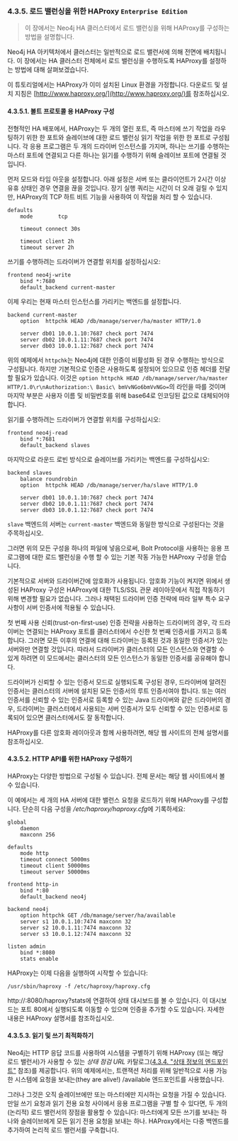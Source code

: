 ### 4.3.5. 로드 밸런싱을 위한 HAProxy `Enterprise Edition`
> 이 장에서는 Neo4j HA 클러스터에서 로드 밸런싱을 위해 HAProxy를 구성하는 방법을 설명합니다.

Neo4j HA 아키텍처에서 클러스터는 일반적으로 로드 밸런서에 의해 전면에 배치됩니다. 이 장에서는 HA 클러스터 전체에서 로드 밸런싱을 수행하도록 HAProxy를 설정하는 방법에 대해 살펴보겠습니다.

이 튜토리얼에서는 HAProxy가 이미 설치된 Linux 환경을 가정합니다. 다운로드 및 설치 지침은 [http://www.haproxy.org/](http://www.haproxy.org/)를 참조하십시오.

#### 4.3.5.1. 볼트 프로토콜 용 HAProxy 구성
전형적인 HA 배포에서, HAProxy는 두 개의 열린 포트, 즉 마스터에 쓰기 작업을 라우팅하기 위한 한 포트와 슬레이브에 대한 로드 밸런싱 읽기 작업을 위한 한 포트로 구성됩니다. 각 응용 프로그램은 두 개의 드라이버 인스턴스를 가지며, 하나는 쓰기를 수행하는 마스터 포트에 연결되고 다른 하나는 읽기를 수행하기 위해 슬레이브 포트에 연결될 것입니다.

먼저 모드와 타임 아웃을 설정합니다. 아래 설정은 서버 또는 클라이언트가 2시간 이상 유휴 상태인 경우 연결을 끊을 것입니다. 장기 실행 쿼리는 시간이 더 오래 걸릴 수 있지만, HAProxy의 TCP 하트 비트 기능을 사용하여 이 작업을 처리 할 수 있습니다.

```
defaults
    mode        tcp

    timeout connect 30s

    timeout client 2h
    timeout server 2h
```

쓰기를 수행하려는 드라이버가 연결할 위치를 설정하십시오:

```
frontend neo4j-write
    bind *:7680
    default_backend current-master
```

이제 우리는 현재 마스터 인스턴스를 가리키는 백엔드를 설정합니다.

```
backend current-master
    option  httpchk HEAD /db/manage/server/ha/master HTTP/1.0

    server db01 10.0.1.10:7687 check port 7474
    server db02 10.0.1.11:7687 check port 7474
    server db03 10.0.1.12:7687 check port 7474
```

위의 예제에서 `httpchk`는 Neo4j에 대한 인증이 비활성화 된 경우 수행하는 방식으로 구성됩니다. 하지만 기본적으로 인증은 사용하도록 설정되어 있으므로 인증 헤더를 전달할 필요가 있습니다. 이것은 `option httpchk HEAD /db/manage/server/ha/master HTTP/1.0\r\nAuthorization:\ Basic\ bmVvNGo6bmVvNGo=`의 라인을 따를 것이며 마지막 부분은 사용자 이름 및 비밀번호를 위해 base64로 인코딩된 값으로 대체되어야 합니다.

읽기를 수행하려는 드라이버가 연결할 위치를 구성하십시오:

```
frontend neo4j-read
    bind *:7681
    default_backend slaves
```

마지막으로 라운드 로빈 방식으로 슬레이브를 가리키는 백엔드를 구성하십시오:

```
backend slaves
    balance roundrobin
    option  httpchk HEAD /db/manage/server/ha/slave HTTP/1.0

    server db01 10.0.1.10:7687 check port 7474
    server db02 10.0.1.11:7687 check port 7474
    server db03 10.0.1.12:7687 check port 7474
```

`slave` 백엔드의 서버는 `current-master` 백엔드와 동일한 방식으로 구성된다는 것을 주목하십시오.

그러면 위의 모든 구성을 하나의 파일에 넣음으로써, Bolt Protocol을 사용하는 응용 프로그램에 대한 로드 밸런싱을 수행 할 수 있는 기본 작동 가능한 HAProxy 구성을 얻습니다.

기본적으로 서버와 드라이버간에 암호화가 사용됩니다. 암호화 기능이 켜지면 위에서 생성된 HAProxy 구성은 HAProxy에 대한 TLS/SSL 관문 레이아웃에서 직접 작동하기 위해 변경할 필요가 없습니다. 그러나 채택된 드라이버 인증 전략에 따라 일부 특수 요구 사항이 서버 인증서에 적용될 수 있습니다.

첫 번째 사용 신뢰(trust-on-first-use) 인증 전략을 사용하는 드라이버의 경우, 각 드라이버는 연결되는 HAProxy 포트를 클러스터에서 수신한 첫 번째 인증서를 가지고 등록합니다. 그러면 모든 이후의 연결에 대해 드라이버는 등록된 것과 동일한 인증서가 있는 서버와만 연결할 것입니다. 따라서 드라이버가 클러스터의 모든 인스턴스와 연결할 수 있게 하려면 이 모드에서는 클러스터의 모든 인스턴스가 동일한 인증서를 공유해야 합니다.

드라이버가 신뢰할 수 있는 인증서 모드로 실행되도록 구성된 경우, 드라이버에 알려진 인증서는 클러스터의 서버에 설치된 모든 인증서의 루트 인증서여야 합니다. 또는 여러 인증서를 신뢰할 수 있는 인증서로 등록할 수 있는 Java 드라이버와 같은 드라이버의 경우, 드라이버는 클러스터에서 사용되는 서버 인증서가 모두 신뢰할 수 있는 인증서로 등록되어 있으면 클러스터에서도 잘 동작합니다.

HAProxy를 다른 암호화 레이아웃과 함께 사용하려면, 해당 웹 사이트의 전체 설명서를 참조하십시오.

#### 4.3.5.2. HTTP API를 위한 HAProxy 구성하기
HAProxy는 다양한 방법으로 구성될 수 있습니다. 전체 문서는 해당 웹 사이트에서 볼 수 있습니다.

이 예에서는 세 개의 HA 서버에 대한 밸런스 요청을 로드하기 위해 HAProxy를 구성합니다. 단순히 다음 구성을 */etc/haproxy/haproxy.cfg*에 기록하세요:

```
global
    daemon
    maxconn 256

defaults
    mode http
    timeout connect 5000ms
    timeout client 50000ms
    timeout server 50000ms

frontend http-in
    bind *:80
    default_backend neo4j

backend neo4j
    option httpchk GET /db/manage/server/ha/available
    server s1 10.0.1.10:7474 maxconn 32
    server s2 10.0.1.11:7474 maxconn 32
    server s3 10.0.1.12:7474 maxconn 32

listen admin
    bind *:8080
    stats enable
```

HAProxy는 이제 다음을 실행하여 시작할 수 있습니다:

```
/usr/sbin/haproxy -f /etc/haproxy/haproxy.cfg
```

http://<ha-proxy-ip>:8080/haproxy?stats에 연결하여 상태 대시보드를 볼 수 있습니다. 이 대시보드는 포트 80에서 실행되도록 이동할 수 있으며 인증을 추가할 수도 있습니다. 자세한 내용은 HAProxy 설명서를 참조하십시오.

#### 4.3.5.3. 읽기 및 쓰기 최적화하기
Neo4j는 HTTP 응답 코드를 사용하여 시스템을 구별하기 위해 HAProxy (또는 해당 로드 밸런서)가 사용할 수 있는 *상태 점검 URL* 카탈로그([4.3.4. "상태 정보의 엔드포인트"](./endpoints-for-status-information.md) 참조)를 제공합니다. 위의 예제에서는, 트랜잭션 처리를 위해 일반적으로 사용 가능한 시스템에 요청을 보내는(they are alive!) /available 엔드포인트를 사용했습니다. 

그러나 그것은 오직 슬레이브에만 또는 마스터에만 지시하는 요청을 가질 수 있습니다. 만일 쓰기 요청과 읽기 전용 요청 사이에서 응용 프로그램을 구별 할 수 있다면, 두 개의 (논리적) 로드 밸런서의 장점을 활용할 수 있습니다: 마스터에게 모든 쓰기를 보내는 하나와 슬레이브에게 모든 읽기 전용 요청을 보내는 하나. HAProxy에서는 다중 백엔드를 추가하여 논리적 로드 밸런서를 구축합니다.
